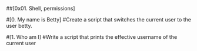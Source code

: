 ##[0x01. Shell, permissions]

#[0. My name is Betty]
#Create a script that switches the current user to the user betty.

#[1. Who am I]
#Write a script that prints the effective username of the current user



